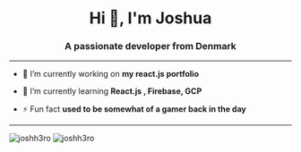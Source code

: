 <h1 align="center">Hi 👋, I'm Joshua</h1>
<h3 align="center">A passionate developer from Denmark</h3>
<hr>

- 🔭 I’m currently working on **my react.js portfolio**

- 🌱 I’m currently learning **React.js , Firebase, GCP**

- ⚡ Fun fact **used to be somewhat of a gamer back in the day**
<hr>
<p><img src="https://github-readme-stats.vercel.app/api?username=joshh3ro&show_icons=true&theme=radical&locale=en" alt="joshh3ro" /> <img src="https://github-readme-streak-stats.herokuapp.com/?user=joshh3ro&theme=dark" alt="joshh3ro" /></p>
